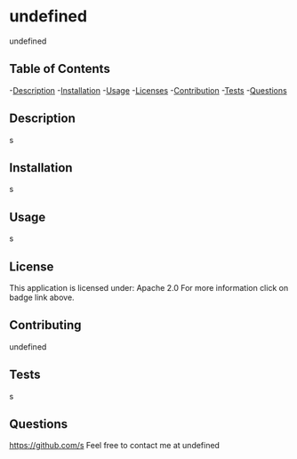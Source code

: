 # undefined
  undefined
  ## Table of Contents
  -[Description](#description)
  -[Installation](#installation)
  -[Usage](#usage)
  -[Licenses](#licenses)
  -[Contribution](#Contributing)
  -[Tests](#Tests)
  -[Questions](#Questions)
  ## Description 
  s
  ## Installation 
  s
  ## Usage
  s
  ## License
  This application is licensed under: Apache 2.0 For more information click on badge link above.
  ## Contributing
  undefined
  ## Tests 
  s
  ## Questions
  https://github.com/s
  Feel free to contact me at undefined
